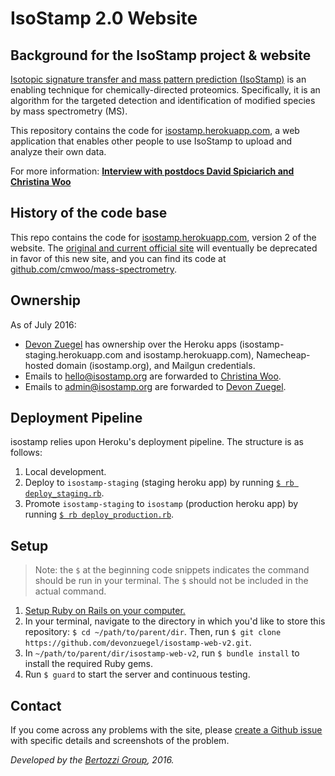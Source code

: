 # IsoStamp 2.0 Website #

## Background for the IsoStamp project & website ##

[Isotopic signature transfer and mass pattern prediction (IsoStamp)](http://pubs.acs.org/doi/abs/10.1021/cb100338x) is an enabling technique for chemically-directed proteomics. Specifically, it is an algorithm for the targeted detection and identification of modified species by mass spectrometry (MS).

This repository contains the code for [isostamp.herokuapp.com](http://isostamp.herokuapp.com/), a web application that enables other people to use IsoStamp to upload and analyze their own data.

For more information: [**Interview with postdocs David Spiciarich and Christina Woo**](https://www.youtube.com/watch?v=ejNOC68xzZM)

## History of the code base ##

This repo contains the code for [isostamp.herokuapp.com](http://isostamp.herokuapp.com/), version 2 of the website. The [original and current official site](http://mass-spec-169.herokuapp.com/) will eventually be deprecated in favor of this new site, and you can find its code at [github.com/cmwoo/mass-spectrometry](https://github.com/cmwoo/mass-spectrometry).


## Ownership ##

As of July 2016:

- [Devon Zuegel](mailto:devonzuegel@gmail.com) has ownership over the Heroku apps (isostamp-staging.herokuapp.com and isostamp.herokuapp.com), Namecheap-hosted domain (isostamp.org), and Mailgun credentials.
- Emails to hello@isostamp.org are forwarded to [Christina Woo](mailto:drcmwoo@gmail.com).
- Emails to admin@isostamp.org are forwarded to [Devon Zuegel](mailto:devonzuegel@gmail.com).

## Deployment Pipeline ##

isostamp relies upon Heroku's deployment pipeline. The structure is as follows:

1. Local development.
2. Deploy to `isostamp-staging` (staging heroku app) by running [`$ rb deploy_staging.rb`](deploy_staging.rb).
3. Promote `isostamp-staging` to `isostamp` (production heroku app) by running [`$ rb deploy_production.rb`](deploy_production.rb).

## Setup ##

> Note: the `$` at the beginning code snippets indicates the command should be run in your terminal. The `$` should not be included in the actual command.

1. [Setup Ruby on Rails on your computer.](https://gorails.com/setup/osx/10.10-yosemite)
2. In your terminal, navigate to the directory in which you'd like to store this repository: `$ cd ~/path/to/parent/dir`. Then, run `$ git clone https://github.com/devonzuegel/isostamp-web-v2.git`.
3. In `~/path/to/parent/dir/isostamp-web-v2`, run `$ bundle install` to install the required Ruby gems.
4. Run `$ guard` to start the server and continuous testing.

## Contact ##

If you come across any problems with the site, please [create a Github issue](https://github.com/devonzuegel/isostamp-web-v2/issues) with specific details and screenshots of the problem.

*Developed by the [Bertozzi Group](http://bertozzigroup.stanford.edu/), 2016.*